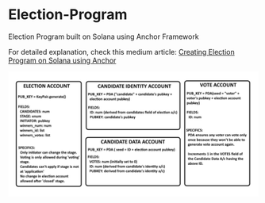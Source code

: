 # Election-Program
Election Program built on Solana using Anchor Framework

For detailed explanation, check this medium article: [Creating Election Program on Solana using Anchor](https://medium.com/@0xShuk/creating-election-program-on-solana-using-anchor-793dc38b3b50)

![](elections.png?raw=true "Accounts used in the program")

